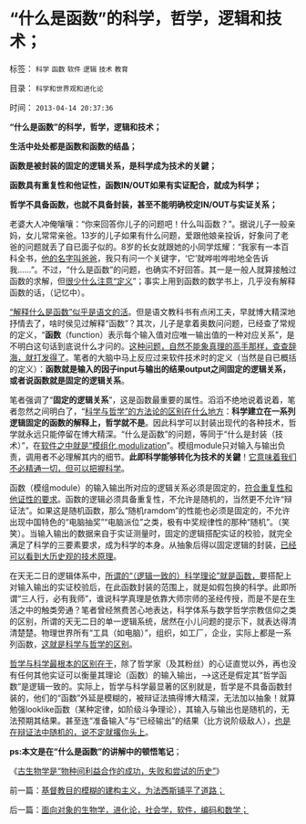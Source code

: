 # “什么是函数”的科学，哲学，逻辑和技术；

标签： `科学` `函数` `软件` `逻辑` `技术` `教育` 

目录： `科学和世界观和进化论`

时间： `2013-04-14 20:37:36`

**“什么是函数”的科学，哲学，逻辑和技术；**

**生活中处处都是函数和函数的结晶；**

**函数是被封装的固定的逻辑关系，是科学成为技术的关鍵；**

**函数具有重复性和他证性，函数IN/OUT如果有实证配合，就成为科学；**

**哲学不具备函数，也就不具备封装，甚至不能明确校定IN/OUT与实证关系；**



老婆大人冲俺嚷嚷：“你来回答你儿子的问题吧！什么叫函数？”。据说儿子一般亲妈，女儿常常亲爸。13岁的儿子如果有什么问题，爱跟他娘亲投诉，好象问了老爸的问题就丢了自已面子似的。8岁的长女就跟她的小同学炫耀：“我家有一本百科全书，[他的名字叫爸爸](../../../2012/11/21/八岁女童探索进化论.md)，我只有问一个关键字，‘它’就哗啦哗啦地全告诉我……”。不过，“什么是函数”的问题，也确实不好回答。其一是一般人就算接触过函数的求解，但[很少什么注意“定义](../../../2010/5/4/科学开始于精确概念定义.md)”；事实上用到函数的数学书上，几乎没有解释函数的话，（记忆中）。

[“解释什么是函数”似乎是语文的活](../../../2011/3/3/语文也可成科学；沟通的科学.md)。但是语文教科书有点闲工夫，早就博大精深地抒情去了，啥时侯见过解释“函数”？其次，儿子是拿着奥数问问题，已经查了常规的定义，“**函数**（function）表示每个输入值对应唯一输出值的一种对应关系”，是不明白这句话到底说什么才问的。[这种问题，自然不能象真理的高手那样，查查辞海，就打发得了](../../../2010/1/6/读而不知书不如改读佛经.md)。笔者的大脑中马上反应过来软件技术时的定义（当然是自已概括的定义）：**函数就是输入的因子input与输出的结果output之间固定的逻辑关系，**或者说**函数就是固定的逻辑关系**。

笔者强调了“**固定的逻辑关系**”，这是函数最重要的属性。滔滔不绝地说着说着，笔者忽然之间明白了，“[科学与哲学”的方法论的区别在什么地方](../../../2009/11/27/科学不是哲学，不缺哲学理论的中国缺什么？.md)：**科学建立在一系列逻辑固定的函数的解释上，哲学就不是**。因此科学可以封装出现代的各种技术，哲学就永远只能停留在博大精深。“什么是函数”的问题，等同于“什么是封装（技术）”，在[软件之中就是“模组化,modulization](../../../2009/10/27/西方文化擅长局部，东方文人长于整体吗？.md)”。模组module只对输入与输出负责，调用者不必理解其内的细节。**此即科学能够转化为技术的关鍵**！[它意味着我们不必精通一切，但可以把握科学](../../../2012/11/22/科学不是穷尽知识的办法，科学是管理未知的方法.md)。

函数（模组module）的输入输出所对应的逻辑关系必须是固定的，[符合重复性和他证性的要求](../../../2010/12/22/市场才是经济，经济才是社会.md)。函数的逻辑必须具备重复性，不允许是随机的，当然更不允许“辩证法”。如果这是随机函数，那么“随机ramdom”的性能也必须是固定的，不允许出现中国特色的“电脑抽奖”“电脑派位”之类，极有中奖规律性的那种“随机”。（笑笑）。当输入输出的数据来自于实证测量时，固定的逻辑搭配实证的校验，就完全满足了科学的三要素要求，成为科学的本身。从抽象后得以固定逻辑的封装，[已经可以看到大历史观的技术原理](../../../2010/4/22/大历史观的历史是枯燥的技术逻辑分析.md)。

在天无二日的逻辑体系中，[所谓的“（逻辑一致的）科学理论”就是函数，](../../../2010/6/11/“天无二日，法无二纲”单一断言规则.md)要搭配上对输入输出的实证校验后，在此函数封装的范围上，就是如假包换的科学。此即所谓“三人行，必有我师”，谁说科学真理是依靠大师宗师的圣经传授，而是不是在生活之中的触类旁通？笔者曾经煞费苦心地表达，科学体系与数学哲学宗教信仰之类的区别，所谓的天无二日的单一逻辑系统，居然在小儿问题的提示下，就表达得清清楚楚。物理世界所有“工具（如电脑）”，组织，如工厂，企业，实际上都是一系列函数，[这就是科学与哲学的区别](../../../2012/11/22/科学不是穷尽知识的办法，科学是管理未知的方法.md)。

[哲学与科学最根本的区别在于](../../../2009/12/2/科学不用于预测，科学家不是预言家，科学不是星相学.md)，除了哲学家（及其粉丝）的心证直觉以外，再也没有任何其他实证可以衡量其理论（函数）的输入输出，——>这还是假定其“哲学函数”是逻辑一致的。实际上，哲学与科学最显著的区别就是，哲学是不具备函数封装的，他们的“函数”外延是模糊的，被辩证法搞得博大精深，无法加以抽象！就算勉强looklike函数（某种定律，如阶级斗争理论），其输入与输出也是随机的，无法预期其结果。甚至连“准备输入”与“已经输出”的结果（比方说阶级敌人），[也是在辩证法中随机的，说不定就撂你头上](../../../2010/9/30/波普尔证伪，逻辑残缺人士的自闭长城.md)。

**ps:本文是在“什么是函数”的讲解中的顿悟笔记**；

《[古生物学是“物种间利益合作的成功，失败和尝试的历史”](../../../2013/1/16/古生物学(Paleobiology)有什么用？.md)》



前一篇：[基督教目的模糊的建构主义，为法西斯铺平了道路；](../../../2013/4/13/基督教目的模糊的建构主义，为法西斯铺平了道路；.md)

后一篇：[面向对象的生物学，进化论，社会学，软件，编码和数学；](../../../2013/4/14/面向对象的生物学，进化论，社会学，软件，编码和数学；.md)